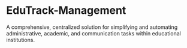 # EduTrack-Management
A comprehensive, centralized solution for simplifying and automating administrative, academic, and communication tasks within educational institutions.
